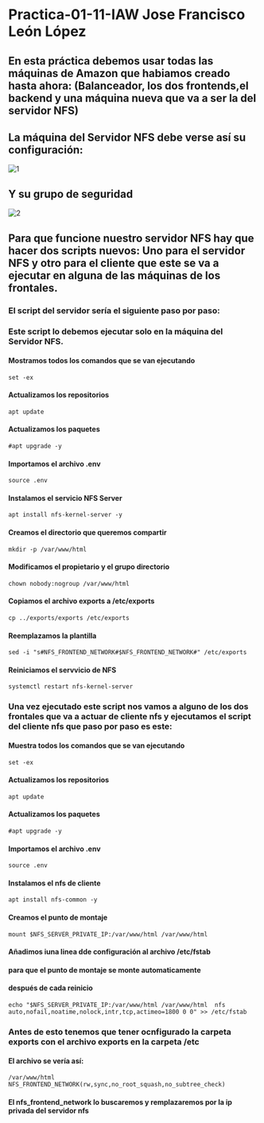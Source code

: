 # Practica-01-11-IAW Jose Francisco León López
## En esta práctica debemos usar todas las máquinas de Amazon que habiamos creado hasta ahora: (Balanceador, los dos frontends,el backend y una máquina nueva que va a ser la del servidor NFS)
## La máquina del Servidor NFS debe verse así su configuración:
![1](https://github.com/JoseFco04/practica-01-11-iaw/assets/145347148/303af801-70d0-4f87-bb45-40bb8c68b342)
## Y su grupo de seguridad
![2](https://github.com/JoseFco04/practica-01-11-iaw/assets/145347148/c8e3ce5d-8cae-43f1-8f84-9bbdabbd2b01)
## Para que funcione nuestro servidor NFS hay que hacer dos scripts nuevos: Uno para el servidor NFS y otro para el cliente que este se va a ejecutar en alguna de las máquinas de los frontales.
### El script del servidor sería el siguiente paso por paso:
### Este script lo debemos ejecutar solo en la máquina del Servidor NFS.
#### Mostramos todos los comandos que se van ejecutando
~~~
set -ex
~~~
#### Actualizamos los repositorios
~~~
apt update
~~~
#### Actualizamos los paquetes
~~~
#apt upgrade -y
~~~
#### Importamos el archivo .env 
~~~
source .env
~~~
#### Instalamos el servicio NFS Server
~~~
apt install nfs-kernel-server -y
~~~
#### Creamos el directorio que queremos compartir 
~~~
mkdir -p /var/www/html
~~~
#### Modificamos el propietario y el grupo directorio
~~~
chown nobody:nogroup /var/www/html
~~~
#### Copiamos el archivo exports a /etc/exports
~~~
cp ../exports/exports /etc/exports
~~~
#### Reemplazamos la plantilla 
~~~
sed -i "s#NFS_FRONTEND_NETWORK#$NFS_FRONTEND_NETWORK#" /etc/exports
~~~
#### Reiniciamos el servvicio de NFS
~~~
systemctl restart nfs-kernel-server
~~~
### Una vez ejecutado este script nos vamos a alguno de los dos frontales que va a actuar de cliente nfs y ejecutamos el script del cliente nfs que paso por paso es este:
#### Muestra todos los comandos que se van ejecutando
~~~
set -ex
~~~
#### Actualizamos los repositorios
~~~
apt update
~~~
#### Actualizamos los paquetes
~~~
#apt upgrade -y
~~~
#### Importamos el archivo .env 
~~~
source .env
~~~
#### Instalamos el nfs de cliente
~~~
apt install nfs-common -y
~~~
#### Creamos el punto de montaje 
~~~
mount $NFS_SERVER_PRIVATE_IP:/var/www/html /var/www/html
~~~
#### Añadimos iuna linea dde configuración al archivo /etc/fstab
#### para que el punto de montaje se monte automaticamente
#### después de cada reinicio
~~~
echo "$NFS_SERVER_PRIVATE_IP:/var/www/html /var/www/html  nfs auto,nofail,noatime,nolock,intr,tcp,actimeo=1800 0 0" >> /etc/fstab
~~~
### Antes de esto tenemos que tener ocnfigurado la carpeta exports con el archivo exports en la carpeta /etc
#### El archivo se vería así:
~~~
/var/www/html NFS_FRONTEND_NETWORK(rw,sync,no_root_squash,no_subtree_check)
~~~
#### El nfs_frontend_network lo buscaremos y remplazaremos por la ip privada del servidor nfs
